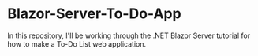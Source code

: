 # Blazor-Server-To-Do-App
In this repository, I'll be working through the .NET Blazor Server tutorial for how to make a To-Do List web application.
